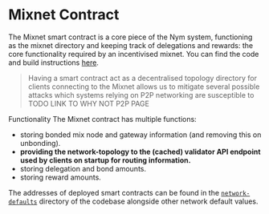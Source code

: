 # Mixnet Contract

The Mixnet smart contract is a core piece of the Nym system, functioning as the mixnet directory and keeping track of delegations and rewards: the core functionality required by an incentivised mixnet.  You can find the code and build instructions [here](https://github.com/nymtech/nym/tree/master/contracts/mixnet).

> Having a smart contract act as a decentralised topology directory for clients connecting to the Mixnet allows us to mitigate several possible attacks which systems relying on P2P networking are susceptible to TODO LINK TO WHY NOT P2P PAGE

Functionality
The Mixnet contract has multiple functions:
* storing bonded mix node and gateway information (and removing this on unbonding).
* **providing the network-topology to the (cached) validator API endpoint used by clients on startup for routing information.**
* storing delegation and bond amounts.
* storing reward amounts.

The addresses of deployed smart contracts can be found in the [`network-defaults`](https://github.com/nymtech/nym/blob/master/common/network-defaults/src/mainnet.rs) directory of the codebase alongside other network default values.
